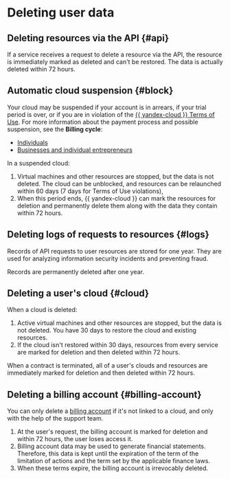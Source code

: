 # Deleting user data


## Deleting resources via the API {#api}

If a service receives a request to delete a resource via the API, the resource is immediately marked as deleted and can't be restored. The data is actually deleted within 72 hours.


## Automatic cloud suspension {#block}


Your cloud may be suspended if your account is in arrears, if your trial period is over, or if you are in violation of the [{{ yandex-cloud }} Terms of Use](https://yandex.ru/legal/cloud_termsofuse/?lang=en). For more information about the payment process and possible suspension, see the **Billing cycle**:
* [Individuals](../../billing/payment/billing-cycle-individual.md)
* [Businesses and individual entrepreneurs](../../billing/payment/billing-cycle-business.md)



In a suspended cloud:

1. Virtual machines and other resources are stopped, but the data is not deleted. The cloud can be unblocked, and resources can be relaunched within 60 days (7 days for Terms of Use violations),
2. When this period ends, {{ yandex-cloud }} can mark the resources for deletion and permanently delete them along with the data they contain within 72 hours.


## Deleting logs of requests to resources {#logs}

Records of API requests to user resources are stored for one year. They are used for analyzing information security incidents and preventing fraud.

Records are permanently deleted after one year.


## Deleting a user's cloud {#cloud}

When a cloud is deleted:

1. Active virtual machines and other resources are stopped, but the data is not deleted. You have 30 days to restore the cloud and existing resources.
1. If the cloud isn't restored within 30 days, resources from every service are marked for deletion and then deleted within 72 hours.

When a contract is terminated, all of a user's clouds and resources are immediately marked for deletion and then deleted within 72 hours.



## Deleting a billing account {#billing-account}

You can only delete a [billing account](../../billing/concepts/billing-account.md) if it's not linked to a cloud, and only with the help of the support team.

1. At the user's request, the billing account is marked for deletion and within 72 hours, the user loses access it.
2. Billing account data may be used to generate financial statements. Therefore, this data is kept until the expiration of the term of the limitation of actions and the term set by the applicable finance laws.
3. When these terms expire, the billing account is irrevocably deleted.

